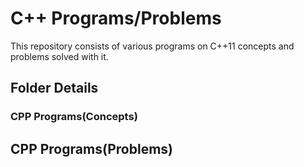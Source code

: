 # C++ Programs/Problems
This repository consists of various programs on C++11 concepts and problems solved with it.

## Folder Details
### CPP Programs(Concepts)


## CPP Programs(Problems)
